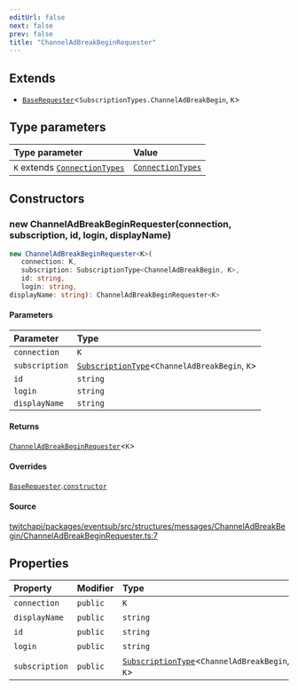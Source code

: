 ```yaml
---
editUrl: false
next: false
prev: false
title: "ChannelAdBreakBeginRequester"
---
```


## Extends

- [`BaseRequester`](BaseRequester.md)\<`SubscriptionTypes.ChannelAdBreakBegin`, `K`\>

## Type parameters

| Type parameter | Value |
| :------ | :------ |
| `K` extends [`ConnectionTypes`](../type-aliases/ConnectionTypes.md) | [`ConnectionTypes`](../type-aliases/ConnectionTypes.md) |

## Constructors

### new ChannelAdBreakBeginRequester(connection, subscription, id, login, displayName)

```ts
new ChannelAdBreakBeginRequester<K>(
   connection: K, 
   subscription: SubscriptionType<ChannelAdBreakBegin, K>, 
   id: string, 
   login: string, 
displayName: string): ChannelAdBreakBeginRequester<K>
```

#### Parameters

| Parameter | Type |
| :------ | :------ |
| `connection` | `K` |
| `subscription` | [`SubscriptionType`](../type-aliases/SubscriptionType.md)\<`ChannelAdBreakBegin`, `K`\> |
| `id` | `string` |
| `login` | `string` |
| `displayName` | `string` |

#### Returns

[`ChannelAdBreakBeginRequester`](ChannelAdBreakBeginRequester.md)\<`K`\>

#### Overrides

[`BaseRequester`](BaseRequester.md).[`constructor`](BaseRequester.md#constructors)

#### Source

[twitchapi/packages/eventsub/src/structures/messages/ChannelAdBreakBegin/ChannelAdBreakBeginRequester.ts:7](https://github.com/pablornc/twitchapi//blob/f8a75ccd701e54db4c91e2b0128974da23f25d14/packages/eventsub/src/structures/messages/ChannelAdBreakBegin/ChannelAdBreakBeginRequester.ts#L7)

## Properties

| Property | Modifier | Type | Inherited from |
| :------ | :------ | :------ | :------ |
| `connection` | `public` | `K` | [`BaseRequester`](BaseRequester.md).`connection` |
| `displayName` | `public` | `string` | [`BaseRequester`](BaseRequester.md).`displayName` |
| `id` | `public` | `string` | [`BaseRequester`](BaseRequester.md).`id` |
| `login` | `public` | `string` | [`BaseRequester`](BaseRequester.md).`login` |
| `subscription` | `public` | [`SubscriptionType`](../type-aliases/SubscriptionType.md)\<`ChannelAdBreakBegin`, `K`\> | [`BaseRequester`](BaseRequester.md).`subscription` |
